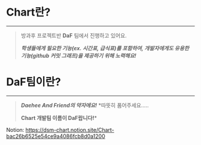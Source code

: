 # Chart란?

---

> 방과후 프로젝트반 **DaF** 팀에서 진행하고 있어요.
> 
> ***학생들에게 필요한 기능(ex. 시간표, 급식표)를 포함하여, 개발자에게도 유용한 기능(github 커밋 그래프)을 제공하기 위해 노력해요!***


# DaF팀이란?

---

> ***Daehee And Friend의 약자에요!***  *따뜻히 품어주세요.....
> 
> **Chart 개발팀 이름이 DaF랍니다!***




Notion: https://dsm-chart.notion.site/Chart-bac26b6525e54ce9a4086fcb8d0a1200
